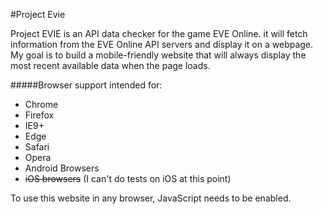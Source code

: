 #Project Evie

Project EVIE is an API data checker for the game EVE Online. it will fetch information from the EVE Online API servers and display it on a webpage.
My goal is to build a mobile-friendly website that will always display the most recent available data when the page loads.

#####Browser support intended for:
* Chrome
* Firefox
* IE9+
* Edge
* Safari
* Opera
* Android Browsers
* ~~iOS browsers~~ (I can't do tests on iOS at this point)

To use this website in any browser, JavaScript needs to be enabled.

